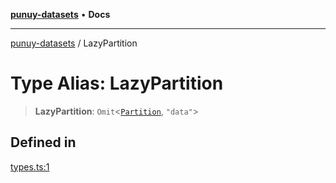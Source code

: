 [**punuy-datasets**](../README.md) • **Docs**

***

[punuy-datasets](../README.md) / LazyPartition

# Type Alias: LazyPartition

> **LazyPartition**: `Omit`\<[`Partition`](../interfaces/Partition.md), `"data"`\>

## Defined in

[types.ts:1](https://github.com/andrefs/punuy-datasets/blob/59863e7de584dc14c9b26d5b10b8c2f8e30a51b5/src/lib/types.ts#L1)

